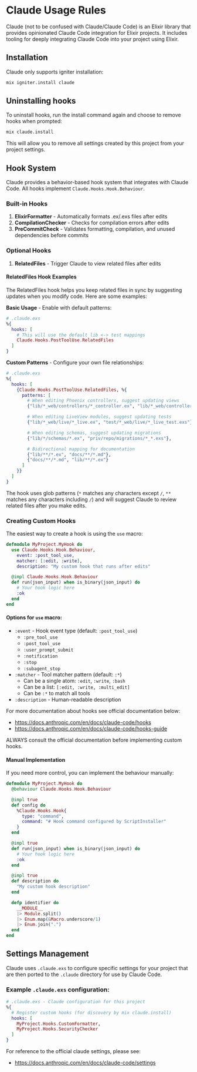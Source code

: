 # Claude Usage Rules

Claude (not to be confused with Claude/Claude Code) is an Elixir library that provides opinionated Claude Code integration for Elixir projects. It includes tooling for deeply integrating Claude Code into your project using Elixir.

## Installation

Claude only supports igniter installation:

```bash
mix igniter.install claude
```

## Uninstalling hooks

To uninstall hooks, run the install command again and choose to remove hooks when prompted:

```bash
mix claude.install
```

This will allow you to remove all settings created by this project from your project settings.

## Hook System

Claude provides a behavior-based hook system that integrates with Claude Code. All hooks implement `Claude.Hooks.Hook.Behaviour`.

### Built-in Hooks

1. **ElixirFormatter** - Automatically formats .ex/.exs files after edits
2. **CompilationChecker** - Checks for compilation errors after edits
3. **PreCommitCheck** - Validates formatting, compilation, and unused dependencies before commits

### Optional Hooks

1. **RelatedFiles** - Trigger Claude to view related files after edits

#### RelatedFiles Hook Examples

The RelatedFiles hook helps you keep related files in sync by suggesting updates when you modify code. Here are some examples:

**Basic Usage** - Enable with default patterns:

```elixir
# .claude.exs
%{
  hooks: [
    # This will use the default lib <-> test mappings
    Claude.Hooks.PostToolUse.RelatedFiles
  ]
}
```

**Custom Patterns** - Configure your own file relationships:

```elixir
# .claude.exs
%{
  hooks: [
    {Claude.Hooks.PostToolUse.RelatedFiles, %{
      patterns: [
        # When editing Phoenix controllers, suggest updating views
        {"lib/*_web/controllers/*_controller.ex", "lib/*_web/controllers/*_html.ex"},

        # When editing LiveView modules, suggest updating tests
        {"lib/*_web/live/*_live.ex", "test/*_web/live/*_live_test.exs"},

        # When editing schemas, suggest updating migrations
        {"lib/*/schemas/*.ex", "priv/repo/migrations/*_*.exs"},

        # Bidirectional mapping for documentation
        {"lib/**/*.ex", "docs/**/*.md"},
        {"docs/**/*.md", "lib/**/*.ex"}
      ]
    }}
  ]
}
```

The hook uses glob patterns (`*` matches any characters except `/`, `**` matches any characters including `/`) and will suggest Claude to review related files after you make edits.

### Creating Custom Hooks

The easiest way to create a hook is using the `use` macro:

```elixir
defmodule MyProject.MyHook do
  use Claude.Hooks.Hook.Behaviour,
    event: :post_tool_use,
    matcher: [:edit, :write],
    description: "My custom hook that runs after edits"

  @impl Claude.Hooks.Hook.Behaviour
  def run(json_input) when is_binary(json_input) do
    # Your hook logic here
    :ok
  end
end
```

#### Options for `use` macro:

- `:event` - Hook event type (default: `:post_tool_use`)
  - `:pre_tool_use`
  - `:post_tool_use`
  - `:user_prompt_submit`
  - `:notification`
  - `:stop`
  - `:subagent_stop`
- `:matcher` - Tool matcher pattern (default: `:*`)
  - Can be a single atom: `:edit`, `:write`, `:bash`
  - Can be a list: `[:edit, :write, :multi_edit]`
  - Can be `:*` to match all tools
- `:description` - Human-readable description

For more documentation about hooks see official documentation below:

  * https://docs.anthropic.com/en/docs/claude-code/hooks
  * https://docs.anthropic.com/en/docs/claude-code/hooks-guide

ALWAYS consult the official documentation before implementing custom hooks.

#### Manual Implementation

If you need more control, you can implement the behaviour manually:

```elixir
defmodule MyProject.MyHook do
  @behaviour Claude.Hooks.Hook.Behaviour

  @impl true
  def config do
    %Claude.Hooks.Hook{
      type: "command",
      command: "# Hook command configured by ScriptInstaller"
    }
  end

  @impl true
  def run(json_input) when is_binary(json_input) do
    # Your hook logic here
    :ok
  end

  @impl true
  def description do
    "My custom hook description"
  end

  defp identifier do
    __MODULE__
    |> Module.split()
    |> Enum.map(&Macro.underscore/1)
    |> Enum.join(".")
  end
end
```

## Settings Management

Claude uses `.claude.exs` to configure specific settings for your project that are then ported to
the `.claude` directory for use by Claude Code.

### Example `.claude.exs` configuration:

```elixir
# .claude.exs - Claude configuration for this project
%{
  # Register custom hooks (for discovery by mix claude.install)
  hooks: [
    MyProject.Hooks.CustomFormatter,
    MyProject.Hooks.SecurityChecker
  ]
}
```

For reference to the official claude settings, please see:

 * https://docs.anthropic.com/en/docs/claude-code/settings

